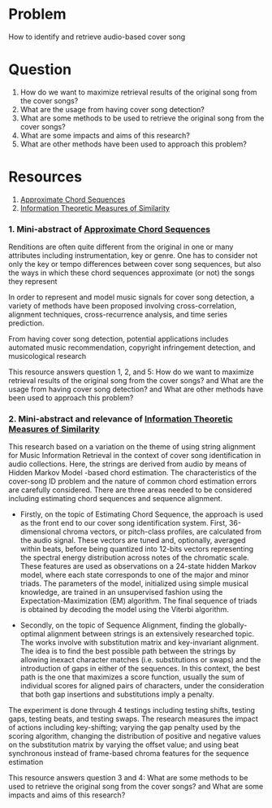 # Problem
How to identify and retrieve audio-based cover song

# Question
1. How do we want to maximize retrieval results of the original song from the cover songs?
2. What are the usage from having cover song detection?
3. What are some methods to be used to retrieve the original song from the cover songs?
4. What are some impacts and aims of this research?  
5. What are other methods have been used to approach this problem?	

# Resources
1. [Approximate Chord Sequences]
2. [Information Theoretic Measures of Similarity]

### 1. Mini-abstract of [Approximate Chord Sequences]
Renditions are often quite different from the original in one or many attributes including instrumentation, key or genre. One has to consider not only the key or tempo differences between cover song sequences, but also the ways in which these chord sequences approximate (or not) the songs they represent

In order to represent and model music signals for cover song detection, a variety of methods have been proposed involving cross-correlation, alignment techniques, cross-recurrence analysis, and time series prediction.

From having cover song detection, potential applications includes automated music recommendation, copyright infringement detection, and musicological research

This resource answers question 1, 2, and 5: How do we want to maximize retrieval results of the original song from the cover songs? and What are the usage from having cover song detection? and What are other methods have been used to approach this problem?	



### 2. Mini-abstract and relevance of [Information Theoretic Measures of Similarity]

This research based on a variation on the theme of using string alignment for Music Information Retrieval in the context of cover song identification in audio collections. Here, the strings are derived from audio by means of Hidden Markov Model -based chord estimation. The characteristics of the cover-song ID problem and the nature of common chord estimation errors are carefully considered. There are three areas needed to be considered including estimating chord sequences and sequence alignment.

- Firstly, on the topic of Estimating Chord Sequence, the approach is used as the front end to our cover song identification system. First, 36-dimensional chroma vectors, or pitch-class profiles, are calculated from the audio signal. These vectors are tuned and, optionally, averaged within beats, before being quantized into 12-bits vectors representing the spectral energy distribution across notes of the chromatic scale. These features are used as observations on a 24-state hidden Markov model, where each state corresponds to one of the major and minor triads. The parameters of the model, initialized using simple musical knowledge, are trained in an unsupervised fashion using the Expectation-Maximization (EM) algorithm. The final sequence of triads is obtained by decoding the model using the Viterbi algorithm.

- Secondly, on the topic of Sequence Alignment, finding the globally-optimal alignment between strings is an extensively researched topic. The works involve with substitution matrix and key-invariant alignment. The idea is to find the best possible path between the strings by allowing inexact character matches (i.e. substitutions or swaps) and the introduction of gaps in either of the sequences. In this context, the best path is the one that maximizes a score function, usually the sum of individual scores for aligned pairs of characters, under the consideration that both gap insertions and substitutions imply a penalty. 

The experiment is done through 4 testings including testing shifts, testing gaps, testing beats, and testing swaps.
The research measures the impact of actions including key-shifting; varying the gap penalty used by the scoring algorithm, changing the distribution of positive and negative values on the substitution matrix by varying the offset value; and using beat synchronous instead of frame-based chroma features for the sequence estimation 

This resource answers question 3 and 4: What are some methods to be used to retrieve the original song from the cover songs? and What are some impacts and aims of this research?  

[Approximate Chord Sequences]: http://citeseerx.ist.psu.edu/viewdoc/download?doi=10.1.1.205.8766&rep=rep1&type=pdf
[Information Theoretic Measures of Similarity]: http://www.eecs.qmul.ac.uk/~peterf/foster_icassp2013.pdf
